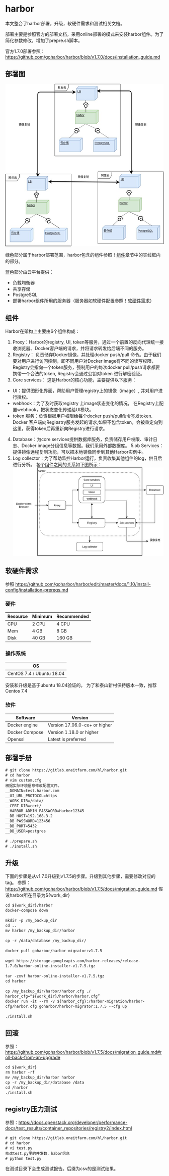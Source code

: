 # harbor
本文整合了harbor部署，升级，软硬件需求和测试相关文档。

部署主要是参照官方的部署文档，采用online部署的模式来安装harbor组件。为了简化参数修改，增加了prepre.sh脚本。

官方1.7.0部署参照：https://github.com/goharbor/harbor/blob/v1.7.0/docs/installation_guide.md

## 部署图
![部署图](./images/harbor-部署图.jpg)

绿色部分属于harbor部署范围，harbor包含的组件参照！[组件](#组件)章节中的实线框内的部分。

蓝色部分由云平台提供：
* 负载均衡器
* 共享存储
* PostgreSQL
* 部署harbor组件所用的服务器（服务器如软硬件配置参照！[软硬件需求](#软硬件需求)）

## 组件
Harbor在架构上主要由6个组件构成：
1. Proxy：Harbor的registry, UI, token等服务，通过一个前置的反向代理统一接收浏览器、Docker客户端的请求，并将请求转发给后端不同的服务。
2. Registry： 负责储存Docker镜像，并处理docker push/pull 命令。由于我们要对用户进行访问控制，即不同用户对Docker image有不同的读写权限，Registry会指向一个token服务，强制用户的每次docker pull/push请求都要携带一个合法的token, Registry会通过公钥对token 进行解密验证。
3. Core services： 这是Harbor的核心功能，主要提供以下服务：
+ UI：提供图形化界面，帮助用户管理registry上的镜像（image）, 并对用户进行授权。
+ webhook：为了及时获取registry 上image状态变化的情况， 在Registry上配置webhook，把状态变化传递给UI模块。
+ token 服务：负责根据用户权限给每个docker push/pull命令签发token. Docker 客户端向Regiøstry服务发起的请求,如果不包含token，会被重定向到这里，获得token后再重新向Registry进行请求。
4. Database：为core services提供数据库服务，负责储存用户权限、审计日志、Docker image分组信息等数据。我们采用外部数据库。
5.ob Services：提供镜像远程复制功能，可以把本地镜像同步到其他Harbor实例中。
6. Log collector：为了帮助监控Harbor运行，负责收集其他组件的log，供日后进行分析。
各个组件之间的关系如下图所示：
![组件图](./images/harbor-组件图.jpg)

## 软硬件需求
参照
https://github.com/goharbor/harbor/edit/master/docs/1.10/install-config/installation-prereqs.md
### 硬件

|Resource|Minimum|Recommended|
|---|---|---|
|CPU|2 CPU|4 CPU|
|Mem|4 GB|8 GB|
|Disk|40 GB|160 GB|

### 操作系统
|OS|
|---|
|CentOS 7.4 / Ubuntu 18.04|
安装和升级是基于ubuntu 18.04验证的。
为了和泰山新村保持版本一致，推荐Centos 7.4

### 软件
|Software|Version|
|---|---|
|Docker engine|Version 17.06.0-ce+ or higher|
|Docker Compose|Version 1.18.0 or higher|
|Openssl|Latest is preferred|

## 部署手册
```
# git clone https://gitlab.oneitfarm.com/hl/harbor.git
# cd harbor
# vim custom.cfg
根据实际环境信息修改配置文件。
__DOMAIN=test.harbor.com
__UI_URL_PROTOCOL=https
__WORK_DIR=/data/
__CERT_DIR=cert/
__HARBOR_ADMIN_PASSWORD=Harbor12345
__DB_HOST=192.168.3.2
__DB_PASSWORD=123456
__DB_PORT=5432
__DB_USER=postgres

# ./prepare.sh
# ./install.sh
```

## 升级
下面的步骤是从v1.7.0升级到v1.7.5的步骤。升级到其他步骤，需要修改对应的tag。
参照：https://github.com/goharbor/harbor/blob/v1.7.5/docs/migration_guide.md
假设harbor所在目录为${work_dir}
```
cd ${work_dir}/harbor
docker-compose down

mkdir -p /my_backup_dir
cd ..
mv harbor /my_backup_dir/harbor

cp -r /data/database /my_backup_dir/

docker pull goharbor/harbor-migrator:v1.7.5

wget https://storage.googleapis.com/harbor-releases/release-1.7.0/harbor-online-installer-v1.7.5.tgz

tar -zxvf harbor-online-installer-v1.7.5.tgz
cd harbor 

cp /my_backup_dir/harbor/harbor.cfg ./
harbor_cfg=“${work_dir}/harbor/harbor.cfg”
docker run -it --rm -v ${harbor_cfg}:/harbor-migration/harbor-cfg/harbor.cfg goharbor/harbor-migrator:1.7.5 --cfg up

./install.sh
```

## 回滚
参照：https://github.com/goharbor/harbor/blob/v1.7.5/docs/migration_guide.md#roll-back-from-an-upgrade
```
cd ${work_dir}
rm harbor -rf
mv /my_backup_dir/harbor harbor
cp -r /my_backup_dir/database /data
cd /harbor
./install.sh
```

## registry压力测试
参照：https://docs.openstack.org/developer/performance-docs/test_results/container_repositories/registry2/index.html
```
# git clone https://gitlab.oneitfarm.com/hl/harbor.git
# cd harbor
# vi test.py
修改test.py里的并发数，habor信息
# python test.py
```
在测试目录下会生成测试报告。后缀为csv的是测试结果。
